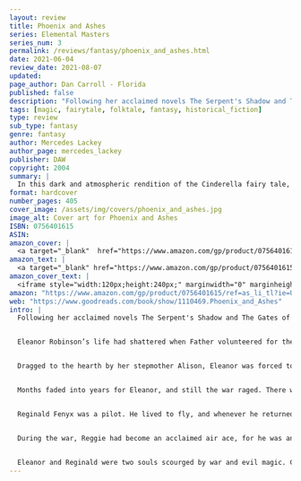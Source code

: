 ```yaml
---
layout: review
title: Phoenix and Ashes
series: Elemental Masters
series_num: 3
permalink: /reviews/fantasy/phoenix_and_ashes.html
date: 2021-06-04
review_date: 2021-08-07
updated: 
page_author: Dan Carroll - Florida
published: false
description: "Following her acclaimed novels The Serpent's Shadow and The Gates of Sleep, Mercedes Lackey reinvents a classic fairy tale-and gives it a new twist. In a dark and atmospheric retelling of Cinderella, she sets her story in London during the first World War."
tags: [magic, fairytale, folktale, fantasy, historical_fiction]
type: review
sub_type: fantasy
genre: fantasy
author: Mercedes Lackey
author_page: mercedes_lackey
publisher: DAW
copyright: 2004
summary: |
  In this dark and atmospheric rendition of the Cinderella fairy tale, an intelligent young Englishwoman is made into a virtual slave by her evil stepmother. Her only hope of rescue comes in the shape of a scarred World War I pilot of noble blood, whose own powers over the elements are about to be needed more than ever.
format: hardcover
number_pages: 405
cover_image: /assets/img/covers/phoenix_and_ashes.jpg
image_alt: Cover art for Phoenix and Ashes
ISBN: 0756401615
ASIN: 
amazon_cover: |
  <a target="_blank"  href="https://www.amazon.com/gp/product/0756401615/ref=as_li_tl?ie=UTF8&camp=1789&creative=9325&creativeASIN=0756401615&linkCode=as2&tag=floridan21-20&linkId=0ede382c719341f25b55768cdafb993b"><img border="0" src="//ws-na.amazon-adsystem.com/widgets/q?_encoding=UTF8&MarketPlace=US&ASIN=0756401615&ServiceVersion=20070822&ID=AsinImage&WS=1&Format=_SL250_&tag=floridan21-20" ></a>
amazon_text: |
  <a target="_blank" href="https://www.amazon.com/gp/product/0756401615/ref=as_li_tl?ie=UTF8&camp=1789&creative=9325&creativeASIN=0756401615&linkCode=as2&tag=floridan21-20&linkId=b02798550e3ab9e9d9e00a2096c9ffe1">Phoenix and Ashes (Elemental Masters, Book 3)</a>
amazon_cover_text: |
  <iframe style="width:120px;height:240px;" marginwidth="0" marginheight="0" scrolling="no" frameborder="0" src="//ws-na.amazon-adsystem.com/widgets/q?ServiceVersion=20070822&OneJS=1&Operation=GetAdHtml&MarketPlace=US&source=ac&ref=tf_til&ad_type=product_link&tracking_id=floridan21-20&marketplace=amazon&amp;region=US&placement=0756401615&asins=0756401615&linkId=0be96f3661902fe0653ea8b7f1ddca27&show_border=false&link_opens_in_new_window=false&price_color=333333&title_color=0066c0&bg_color=ffffff"></iframe>
amazon: "https://www.amazon.com/gp/product/0756401615/ref=as_li_tl?ie=UTF8&tag=floridan21-20&camp=1789&creative=9325&linkCode=as2&creativeASIN=0756401615&linkId=15234980202cac68ae3c76f2c839f534"
web: "https://www.goodreads.com/book/show/1110469.Phoenix_and_Ashes"
intro: |
  Following her acclaimed novels The Serpent's Shadow and The Gates of Sleep, Mercedes Lackey reinvents a classic fairy tale-and gives it a new twist. In a dark and atmospheric retelling of Cinderella, she sets her story in London during the first World War.


  Eleanor Robinson’s life had shattered when Father volunteered for the Great War, leaving her alone with a woman he had just married. Then the letter came that told of her father’s death in the trenches and though Eleanor thought things couldn’t get any worse, her life took an even more bizarre turn.


  Dragged to the hearth by her stepmother Alison, Eleanor was forced to endure a painful and frightening ritual during which the smallest finger of her left hand was severed and buried beneath a hearthstone. For her stepmother was an Elemental Master of Earth who practiced the darker blood-fueled arts. Alison had bound Eleanor to the hearth with a spell that prevented her from leaving home, caused her to fade from people’s memories, and made her into a virtual slave.


  Months faded into years for Eleanor, and still the war raged. There were times she felt she was losing her mind—times she seemed to see faces in the hearth fire.


  Reginald Fenyx was a pilot. He lived to fly, and whenever he returned home on break from Oxford, the youngsters of the town would turn out to see him lift his aeroplane—a frail ship of canvas and sticks—into the sky and soar through the clouds.


  During the war, Reggie had become an acclaimed air ace, for he was an Elemental Master of Air. His Air Elementals had protected him until the fateful day when he had met another of his kind aloft, and nearly died. When he returned home, Reggie was a broken man plagued by shell shock, his Elemental powers vanished.


  Eleanor and Reginald were two souls scourged by war and evil magic. Could they find the strength to help one another rise from the ashes of their destruction?
---
```



